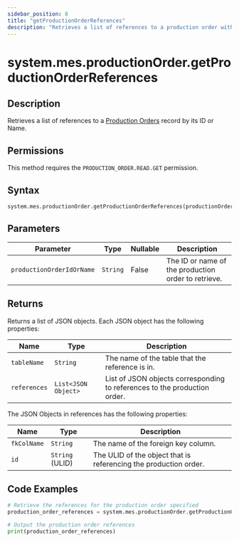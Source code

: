 ```yaml
---
sidebar_position: 8
title: "getProductionOrderReferences"
description: "Retrieves a list of references to a production order with the given ID."
---
```


# system.mes.productionOrder.getProductionOrderReferences

## Description

Retrieves a list of references to a [Production Orders](../../data-model/production-order-model/production-order) record by its ID or Name.


## Permissions

This method requires the `PRODUCTION_ORDER.READ.GET` permission.

## Syntax

```python
system.mes.productionOrder.getProductionOrderReferences(productionOrderIdOrName)
```

## Parameters

| Parameter                   | Type     | Nullable | Description                                         |
|-----------------------------|----------|----------|-----------------------------------------------------|
| `productionOrderIdOrName`   | `String` | False    | The ID or name of the production order to retrieve. |

## Returns

Returns a list of JSON objects. Each JSON object has the following properties:

| Name         | Type                | Description                                                               |
|--------------|---------------------|---------------------------------------------------------------------------|
| `tableName`  | `String`            | The name of the table that the reference is in.                           |
| `references` | `List<JSON Object>` | List of JSON objects corresponding to references to the production order. |

The JSON Objects in references has the following properties:

| Name        | Type            | Description                                                      |
|-------------|-----------------|------------------------------------------------------------------|
| `fkColName` | `String`        | The name of the foreign key column.                              |
| `id`        | `String` (ULID) | The ULID of the object that is referencing the production order. |

## Code Examples

```python
# Retrieve the references for the production order specified
production_order_references = system.mes.productionOrder.getProductionOrderReferences('01JPMTA7K3-E8EHA4MD-7C304P4Z')

# Output the production order references
print(production_order_references)
```
